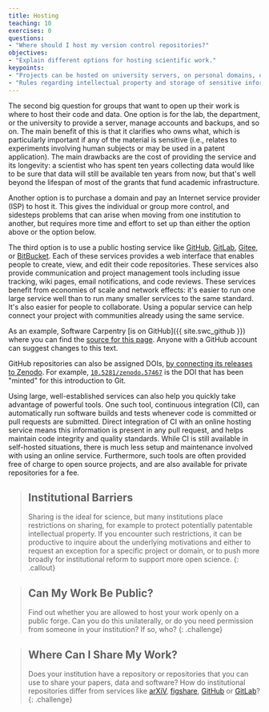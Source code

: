 ```yaml
---
title: Hosting
teaching: 10
exercises: 0
questions:
- "Where should I host my version control repositories?"
objectives:
- "Explain different options for hosting scientific work."
keypoints:
- "Projects can be hosted on university servers, on personal domains, or on public forges."
- "Rules regarding intellectual property and storage of sensitive information apply no matter where code and data are hosted."
---
```


The second big question for groups that want to open up their work is where to
host their code and data.  One option is for the lab, the department, or the
university to provide a server, manage accounts and backups, and so on.  The
main benefit of this is that it clarifies who owns what, which is particularly
important if any of the material is sensitive (i.e., relates to experiments
involving human subjects or may be used in a patent application).  The main
drawbacks are the cost of providing the service and its longevity: a scientist
who has spent ten years collecting data would like to be sure that data will
still be available ten years from now, but that's well beyond the lifespan of
most of the grants that fund academic infrastructure.

Another option is to purchase a domain and pay an Internet service provider
(ISP) to host it.  This gives the individual or group more control, and
sidesteps problems that can arise when moving from one institution to another,
but requires more time and effort to set up than either the option above or the
option below.

The third option is to use a public hosting service like
[GitHub](https://github.com), [GitLab](https://gitlab.com), 
[Gitee](https://gitee.com), or [BitBucket](https://bitbucket.org).
Each of these services provides a web interface that enables people to create,
view, and edit their code repositories.  These services also provide
communication and project management tools including issue tracking, wiki pages,
email notifications, and code reviews.  These services benefit from economies of
scale and network effects: it's easier to run one large service well than to run
many smaller services to the same standard.  It's also easier for people to
collaborate.  Using a popular service can help connect your project with
communities already using the same service.

As an example, Software Carpentry [is on GitHub]({{ site.swc_github }}) where you can find the [source for this
page](https://github.com/swcarpentry/git-novice/edit/gh-pages/_episodes/13-hosting.md). Anyone with a GitHub account can suggest changes to this text.

GitHub repositories can also be assigned DOIs, [by connecting its releases to
Zenodo](https://guides.github.com/activities/citable-code/). For example,
[`10.5281/zenodo.57467`](https://zenodo.org/record/57467) is the DOI that has
been "minted" for this introduction to Git.

Using large, well-established services can also help you quickly take advantage
of powerful tools.  One such tool, continuous integration (CI), can
automatically run software builds and tests whenever code is committed or pull
requests are submitted.  Direct integration of CI with an online hosting service
means this information is present in any pull request, and helps maintain code
integrity and quality standards.  While CI is still available in self-hosted
situations, there is much less setup and maintenance involved with using an
online service.  Furthermore, such tools are often provided free of charge to
open source projects, and are also available for private repositories for a fee.

> ## Institutional Barriers
>
> Sharing is the ideal for science,
> but many institutions place restrictions on sharing,
> for example to protect potentially patentable intellectual property.
> If you encounter such restrictions,
> it can be productive to inquire about the underlying motivations and
> either to request an exception for a specific project or domain,
> or to push more broadly for institutional reform to support more open science.
{: .callout}

> ## Can My Work Be Public?
>
> Find out whether you are allowed to host your work openly on a public forge.
> Can you do this unilaterally,
> or do you need permission from someone in your institution?
> If so, who?
{: .challenge}

> ## Where Can I Share My Work?
>
> Does your institution have a repository or repositories that you can
> use to share your papers, data and software? How do institutional repositories
> differ from services like [arXiV](https://arxiv.org/), [figshare](https://figshare.com/), [GitHub](https://github.com/) or [GitLab](https://about.gitlab.com/)?
{: .challenge}
